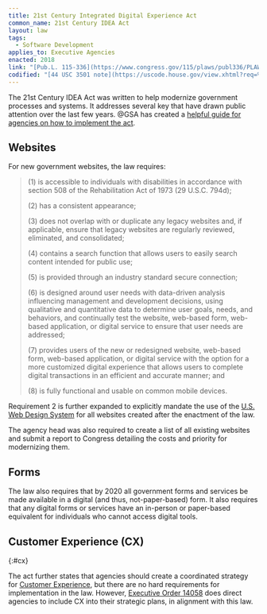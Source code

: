 ```yaml
---
title: 21st Century Integrated Digital Experience Act
common_name: 21st Century IDEA Act
layout: law
tags:
  - Software Development
applies_to: Executive Agencies
enacted: 2018
link: "[Pub.L. 115-336](https://www.congress.gov/115/plaws/publ336/PLAW-115publ336.pdf)"
codified: "[44 USC 3501 note](https://uscode.house.gov/view.xhtml?req=%28title:44%20section:3501%20edition:prelim%29)"
---
```


The 21st Century IDEA Act was written to help modernize government processes and systems. It addresses several key that have drawn public attention over the last few years.  @GSA has created a [helpful guide for agencies on how to implement the act](https://digital.gov/resources/21st-century-integrated-digital-experience-act/).

## Websites

For new government websites, the law requires:

> (1) is accessible to individuals with disabilities in accordance with section 508 of the Rehabilitation Act of 1973 (29 U.S.C. 794d);
>
> (2) has a consistent appearance;
>
> (3) does not overlap with or duplicate any legacy websites and, if applicable, ensure that legacy websites are regularly reviewed, eliminated, and consolidated;
>
> (4) contains a search function that allows users to easily search content intended for public use;
>
> (5) is provided through an industry standard secure connection;
>
> (6) is designed around user needs with data-driven analysis influencing management and development decisions, using qualitative and quantitative data to determine user goals, needs, and behaviors, and continually test the website, web-based form, web-based application, or digital service to ensure that user needs are addressed;
>
> (7) provides users of the new or redesigned website, web-based form, web-based application, or digital service with the option for a more customized digital experience that allows users to complete digital transactions in an efficient and accurate manner; and
>
> (8) is fully functional and usable on common mobile devices.

Requirement 2 is further expanded to explicitly mandate the use of the [U.S. Web Design System](/info/software-development/#uswds) for all websites created after the enactment of the law.

The agency head was also required to create a list of all existing websites and submit a report to Congress detailing the costs and priority for modernizing them.

## Forms

The law also requires that by 2020 all government forms and services be made available in a digital (and thus, not-paper-based) form. It also requires that any digital forms or services have an in-person or paper-based equivalent for individuals who cannot access digital tools.

## Customer Experience (CX)
{:#cx}

The act further states that agencies should create a coordinated strategy for [Customer Experience](/info/software-development/#cx), but there are no hard requirements for implementation in the law. However, [Executive Order 14058](https://www.whitehouse.gov/briefing-room/presidential-actions/2021/12/13/executive-order-on-transforming-federal-customer-experience-and-service-delivery-to-rebuild-trust-in-government/) does direct agencies to include CX into their strategic plans, in alignment with this law.
